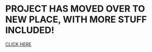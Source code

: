# PROJECT HAS MOVED OVER TO NEW PLACE, WITH MORE STUFF INCLUDED!
[CLICK HERE](https://github.com/RumbleMike/ValorantStreamOverlay)
